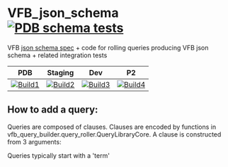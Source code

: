 # VFB_json_schema [![PDB schema tests](https://github.com/VirtualFlyBrain/VFB_json_schema/actions/workflows/pdb_schema_tests.yml/badge.svg)](https://github.com/VirtualFlyBrain/VFB_json_schema/actions/workflows/pdb_schema_tests.yml)

VFB [json schema spec](https://virtualflybrain.github.io/VFB_json_schema/doc/schema_doc.html#term) + code for rolling queries producing VFB json schema + related integration tests


| PDB | Staging  | Dev  | P2 |
|-------------------|-------------------|-------------------| --- |
| [![Build1][1]][5] | [![Build2][2]][6] | [![Build3][3]][7] | [![Build4][4]][8]

[1]: https://github.com/VirtualFlyBrain/VFB_json_schema/actions/workflows/pdb_schema_tests.yml/badge.svg
[2]: https://github.com/VirtualFlyBrain/VFB_json_schema/actions/workflows/PDB-alpha_schema_tests.yml/badge.svg
[3]: https://github.com/VirtualFlyBrain/VFB_json_schema/actions/workflows/PDB-dev_schema_tests.yml/badge.svg
[4]: https://github.com/VirtualFlyBrain/VFB_json_schema/actions/workflows/PipelinePDB_schema_tests.yml/badge.svg
[5]: https://github.com/VirtualFlyBrain/VFB_json_schema/actions/workflows/pdb_schema_tests.yml
[6]: https://github.com/VirtualFlyBrain/VFB_json_schema/actions/workflows/PDB-alpha_schema_tests.yml
[7]: https://github.com/VirtualFlyBrain/VFB_json_schema/actions/workflows/PDB-dev_schema_tests.yml
[8]: https://github.com/VirtualFlyBrain/VFB_json_schema/actions/workflows/PipelinePDB_schema_tests.yml

## How to add a query:

Queries are composed of clauses. Clauses are encoded by functions in vfb_query_builder.query_roller.QueryLibraryCore.  A clause is constructed from 3 arguments: 

Queries typically start with a 'term'